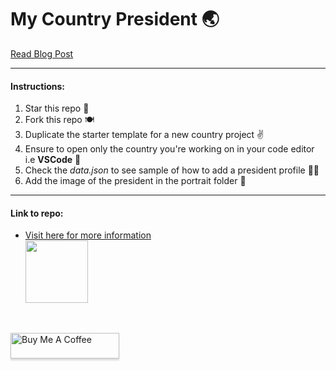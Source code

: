 # My Country President 🌏

[Read Blog Post](https://unclebigbay.com/introducing-open-source-project-for-everyone-as-long-as-your-country-has-a-president)

<hr />

#### Instructions:

1. Star this repo 🌟
2. Fork this repo 🍽
3. Duplicate the starter template for a new country project ✌
4. Ensure to open only the country you're working on in your code editor i.e **VSCode** 🙏
5. Check the _data.json_ to see sample of how to add a president profile 👨‍🏫
6. Add the image of the president in the portrait folder 👤

<hr />

#### Link to repo:
- <a href="https://github.com/unclebay143/nigeria-presidents">Visit here for more information <br> <img src="https://user-images.githubusercontent.com/58919619/135591298-34af9d47-95a4-49c3-83db-d159a7be12cf.png" width="100" ></a>

<br>

<a href="https://www.buymeacoffee.com/unclebigbay" target="_blank"><img src="https://www.buymeacoffee.com/assets/img/custom_images/orange_img.png" alt="Buy Me A Coffee" style="height: 41px !important;width: 174px !important;box-shadow: 0px 3px 2px 0px rgba(190, 190, 190, 0.5) !important;-webkit-box-shadow: 0px 3px 2px 0px rgba(190, 190, 190, 0.5) !important;" ></a>
